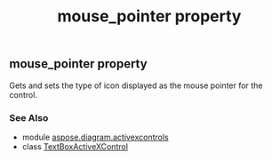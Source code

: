 ﻿---
title: mouse_pointer property
second_title: Aspose.Diagram for Python via .NET API References
description: 
type: docs
weight: 270
url: /python-net/aspose.diagram.activexcontrols/textboxactivexcontrol/mouse_pointer/
is_root: false
---

## mouse_pointer property


Gets and sets the type of icon displayed as the mouse pointer for the control.

### See Also
* module [aspose.diagram.activexcontrols](../../)
* class [TextBoxActiveXControl](/diagram/python-net/aspose.diagram.activexcontrols/textboxactivexcontrol)
